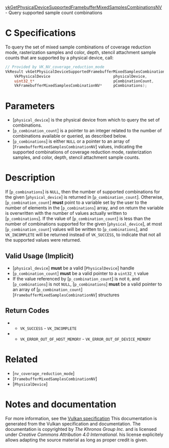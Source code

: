 [vkGetPhysicalDeviceSupportedFramebufferMixedSamplesCombinationsNV](https://www.khronos.org/registry/vulkan/specs/1.3-extensions/man/html/vkGetPhysicalDeviceSupportedFramebufferMixedSamplesCombinationsNV.html) - Query supported sample count combinations

# C Specifications
To query the set of mixed sample combinations of coverage reduction mode,
rasterization samples and color, depth, stencil attachment sample counts
that are supported by a physical device, call:
```c
// Provided by VK_NV_coverage_reduction_mode
VkResult vkGetPhysicalDeviceSupportedFramebufferMixedSamplesCombinationsNV(
    VkPhysicalDevice                            physicalDevice,
    uint32_t*                                   pCombinationCount,
    VkFramebufferMixedSamplesCombinationNV*     pCombinations);
```

# Parameters
- [`physical_device`] is the physical device from which to query the set of combinations.
- [`p_combination_count`] is a pointer to an integer related to the number of combinations available or queried, as described below.
- [`p_combinations`] is either `NULL` or a pointer to an array of [`FramebufferMixedSamplesCombinationNV`] values, indicating the supported combinations of coverage reduction mode, rasterization samples, and color, depth, stencil attachment sample counts.

# Description
If [`p_combinations`] is `NULL`, then the number of supported combinations
for the given [`physical_device`] is returned in [`p_combination_count`].
Otherwise, [`p_combination_count`] **must**  point to a variable set by the user
to the number of elements in the [`p_combinations`] array, and on return
the variable is overwritten with the number of values actually written to
[`p_combinations`].
If the value of [`p_combination_count`] is less than the number of
combinations supported for the given [`physical_device`], at most
[`p_combination_count`] values will be written to [`p_combinations`], and
`VK_INCOMPLETE` will be returned instead of `VK_SUCCESS`, to
indicate that not all the supported values were returned.
## Valid Usage (Implicit)
-  [`physical_device`] **must**  be a valid [`PhysicalDevice`] handle
-  [`p_combination_count`] **must**  be a valid pointer to a `uint32_t` value
-    If the value referenced by [`p_combination_count`] is not `0`, and [`p_combinations`] is not `NULL`, [`p_combinations`] **must**  be a valid pointer to an array of [`p_combination_count`][`FramebufferMixedSamplesCombinationNV`] structures

## Return Codes
*   - `VK_SUCCESS`  - `VK_INCOMPLETE` 
*   - `VK_ERROR_OUT_OF_HOST_MEMORY`  - `VK_ERROR_OUT_OF_DEVICE_MEMORY`

# Related
- [`nv_coverage_reduction_mode`]
- [`FramebufferMixedSamplesCombinationNV`]
- [`PhysicalDevice`]

# Notes and documentation
For more information, see the [Vulkan specification](https://www.khronos.org/registry/vulkan/specs/1.3-extensions/html/vkspec.html)
This documentation is generated from the Vulkan specification and documentation.
The documentation is copyrighted by *The Khronos Group Inc.* and is licensed under *Creative Commons Attribution 4.0 International*.
his license explicitely allows adapting the source material as long as proper credit is given.
        